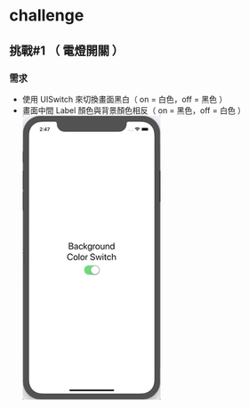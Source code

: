 # challenge

## 挑戰#1 （ 電燈開關 ）

### 需求

* 使用 UISwitch 來切換畫面黑白（ on = 白色，off = 黑色 ）
* 畫面中間 Label 顏色與背景顏色相反（ on = 黑色，off = 白色 ）
![image](https://github.com/ablacktaco/challenge/blob/master/switch.gif)
